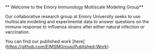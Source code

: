 
** Welcome to the Emory Immunology Multiscale Modeling Group**

Our collaborative research group at Emory University seeks to use multiscale modeling and experimental data to answer questions on the immune response to influenza strains after either natural infection or vaccination.

You can find our published work [here] (https://github.com/EIMSMGroup/Published-Work).

